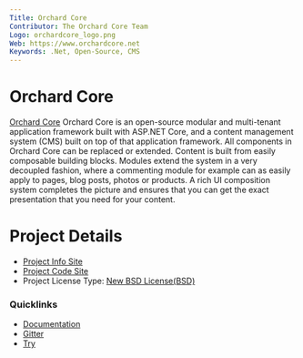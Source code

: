 ```yaml
---
Title: Orchard Core
Contributor: The Orchard Core Team
Logo: orchardcore_logo.png
Web: https://www.orchardcore.net
Keywords: .Net, Open-Source, CMS
---
```

# Orchard Core

[Orchard Core](https://www.orchardcore.net/) Orchard Core is an 
open-source modular and multi-tenant application framework built 
with ASP.NET Core, and a content management system (CMS) built 
on top of that application framework. All components in Orchard 
Core can be replaced or extended. Content is built from easily
composable building blocks. Modules extend the system in a very
decoupled fashion, where a commenting module for example can as easily
apply to pages, blog posts, photos or products. A rich UI composition
system completes the picture and ensures that you can get the exact
presentation that you need for your content.

# Project Details

* [Project Info Site](https://www.orchardcore.net/)
* [Project Code Site](https://github.com/OrchardCMS/OrchardCore)
* Project License Type: [New BSD License(BSD)](https://raw.githubusercontent.com/OrchardCMS/OrchardCore/master/LICENSE.txt)

### Quicklinks

* [Documentation](https://docs.orchardcore.net/)
* [Gitter](https://gitter.im/OrchardCMS/OrchardCore)
* [Try](https://try.orchardcore.net/)
